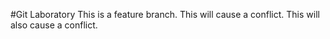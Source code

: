 #Git Laboratory
This is a feature branch.
This will cause a conflict.
This will also cause a conflict.
